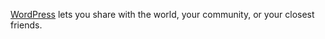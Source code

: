 [WordPress](http://wordpress.com) lets you share with the world, your community, or your closest friends.
